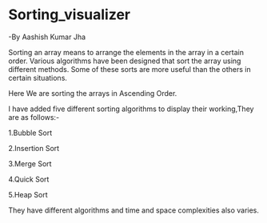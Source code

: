 # Sorting_visualizer

-By Aashish Kumar Jha

Sorting an array means to arrange the elements in the array in a certain order. Various algorithms have been designed that sort the array using different methods. Some of these sorts are more useful than the others in certain situations.

Here We are sorting the arrays in Ascending  Order.

I have added five different sorting algorithms to display their working,They are as follows:-

1.Bubble Sort

2.Insertion Sort

3.Merge Sort

4.Quick Sort

5.Heap Sort

They have different algorithms and time and space complexities also varies.
